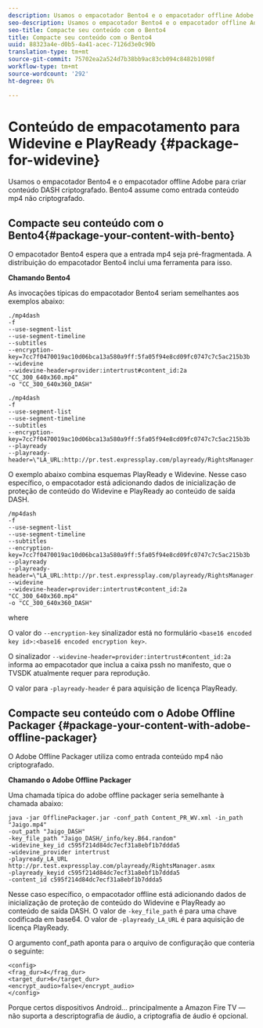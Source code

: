 ```yaml
---
description: Usamos o empacotador Bento4 e o empacotador offline Adobe para criar conteúdo DASH criptografado. Bento4 assume como entrada conteúdo mp4 não criptografado.
seo-description: Usamos o empacotador Bento4 e o empacotador offline Adobe para criar conteúdo DASH criptografado. Bento4 assume como entrada conteúdo mp4 não criptografado.
seo-title: Compacte seu conteúdo com o Bento4
title: Compacte seu conteúdo com o Bento4
uuid: 88323a4e-d0b5-4a41-acec-7126d3e0c90b
translation-type: tm+mt
source-git-commit: 75702ea2a524d7b38bb9ac83cb094c8482b1098f
workflow-type: tm+mt
source-wordcount: '292'
ht-degree: 0%

---
```



# Conteúdo de empacotamento para Widevine e PlayReady {#package-for-widevine}

Usamos o empacotador Bento4 e o empacotador offline Adobe para criar conteúdo DASH criptografado. Bento4 assume como entrada conteúdo mp4 não criptografado.

## Compacte seu conteúdo com o Bento4{#package-your-content-with-bento}

O empacotador Bento4 espera que a entrada mp4 seja pré-fragmentada. A distribuição do empacotador Bento4 inclui uma ferramenta para isso.

**Chamando Bento4**

As invocações típicas do empacotador Bento4 seriam semelhantes aos exemplos abaixo:

```
./mp4dash
-f
--use-segment-list
--use-segment-timeline
--subtitles
--encryption-key=7cc7f0470019ac10d06bca13a580a9ff:5fa05f94e8cd09fc0747c7c5ac215b3b
--widevine
--widevine-header=provider:intertrust#content_id:2a "CC_300_640x360.mp4"
-o "CC_300_640x360_DASH"
```

```
./mp4dash
-f
--use-segment-list
--use-segment-timeline
--subtitles
--encryption-key=7cc7f0470019ac10d06bca13a580a9ff:5fa05f94e8cd09fc0747c7c5ac215b3b
--playready
--playready-header=\"LA_URL:http://pr.test.expressplay.com/playready/RightsManager.asmx\"
```

O exemplo abaixo combina esquemas PlayReady e Widevine. Nesse caso específico, o empacotador está adicionando dados de inicialização de proteção de conteúdo do Widevine e PlayReady ao conteúdo de saída DASH.

```
/mp4dash
-f
--use-segment-list
--use-segment-timeline
--subtitles
--encryption-key=7cc7f0470019ac10d06bca13a580a9ff:5fa05f94e8cd09fc0747c7c5ac215b3b
--playready
--playready-header=\"LA_URL:http://pr.test.expressplay.com/playready/RightsManager.asmx\"
--widevine
--widevine-header=provider:intertrust#content_id:2a "CC_300_640x360.mp4"
-o "CC_300_640x360_DASH"
```

where

O valor do `--encryption-key` sinalizador está no formulário `<base16 encoded key id>:<base16 encoded encryption key>`.

O sinalizador `--widevine-header=provider:intertrust#content_id:2a` informa ao empacotador que inclua a caixa pssh no manifesto, que o TVSDK atualmente requer para reprodução.

O valor para `-playready-header` é para aquisição de licença PlayReady.

## Compacte seu conteúdo com o Adobe Offline Packager {#package-your-content-with-adobe-offline-packager}

O Adobe Offline Packager utiliza como entrada conteúdo mp4 não criptografado.

**Chamando o Adobe Offline Packager**

Uma chamada típica do adobe offline packager seria semelhante à chamada abaixo:

```
java -jar OfflinePackager.jar -conf_path Content_PR_WV.xml -in_path "Jaigo.mp4"
-out_path "Jaigo_DASH"
-key_file_path "Jaigo_DASH/_info/key.B64.random"
-widevine_key_id c595f214d84dc7ecf31a8ebf1b7ddda5
-widevine_provider intertrust
-playready_LA_URL
http://pr.test.expressplay.com/playready/RightsManager.asmx
-playready_keyid c595f214d84dc7ecf31a8ebf1b7ddda5
-content_id c595f214d84dc7ecf31a8ebf1b7ddda5
```

Nesse caso específico, o empacotador offline está adicionando dados de inicialização de proteção de conteúdo do Widevine e PlayReady ao conteúdo de saída DASH. O valor de `-key_file_path` é para uma chave codificada em base64. O valor de `-playready_LA_URL` é para aquisição de licença PlayReady.

O argumento conf_path aponta para o arquivo de configuração que conteria o seguinte:

```
<config>
<frag_dur>4</frag_dur>
<target_dur>6</target_dur>
<encrypt_audio>false</encrypt_audio>
</config>
```

Porque certos dispositivos Android... principalmente a Amazon Fire TV — não suporta a descriptografia de áudio, a criptografia de áudio é opcional.
